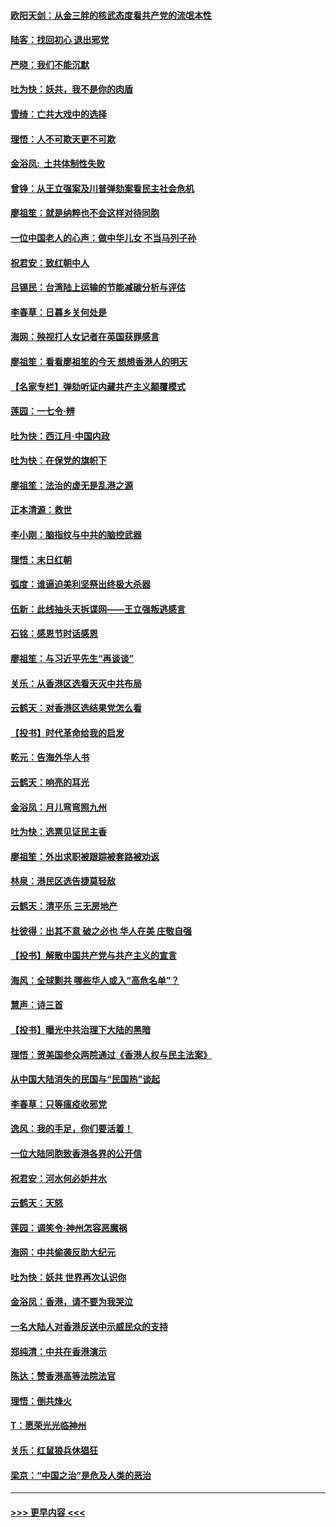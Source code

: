 #### [欧阳天剑：从金三胖的核武态度看共产党的流氓本性](../pages/nsc993/n11702238.md?t=12060811) 
#### [陆客：找回初心 退出邪党](../pages/nsc993/n11702213.md?t=12060811) 
#### [严晓：我们不能沉默](../pages/nsc993/n11702110.md?t=12060811) 
#### [吐为快：妖共，我不是你的肉盾](../pages/nsc993/n11701366.md?t=12060811) 
#### [雪绮：亡共大戏中的选择](../pages/nsc993/n11699922.md?t=12060811) 
#### [理悟：人不可欺天更不可欺](../pages/nsc993/n11699657.md?t=12060811) 
#### [金浴凤:  土共体制性失败](../pages/nsc993/n11699361.md?t=12060811) 
#### [曾铮：从王立强案及川普弹劾案看民主社会危机](../pages/nsc993/n11699318.md?t=12060811) 
#### [廖祖笙：就是纳粹也不会这样对待同胞](../pages/nsc993/n11697658.md?t=12060811) 
#### [一位中国老人的心声：做中华儿女 不当马列子孙](../pages/nsc993/n11697525.md?t=12060811) 
#### [祝君安：致红朝中人](../pages/nsc993/n11697518.md?t=12060811) 
#### [吕锡民：台湾陆上运输的节能减碳分析与评估](../pages/nsc993/n11694983.md?t=12060811) 
#### [李春草：日暮乡关何处是](../pages/nsc993/n11694805.md?t=12060811) 
#### [海网：殃视打人女记者在英国获罪感言](../pages/nsc993/n11693832.md?t=12060811) 
#### [廖祖笙：看看廖祖笙的今天 想想香港人的明天](../pages/nsc993/n11693707.md?t=12060811) 
#### [【名家专栏】弹劾听证内藏共产主义颠覆模式](../pages/nsc993/n11693563.md?t=12060811) 
#### [莲园：一七令‧辨](../pages/nsc993/n11692558.md?t=12060811) 
#### [吐为快：西江月·中国内政](../pages/nsc993/n11692071.md?t=12060811) 
#### [吐为快：在保党的旗帜下](../pages/nsc993/n11691188.md?t=12060811) 
#### [廖祖笙：法治的虚无是乱港之源](../pages/nsc993/n11690605.md?t=12060811) 
#### [正本清源：救世](../pages/nsc993/n11689134.md?t=12060811) 
#### [李小刚：脑指纹与中共的脑控武器](../pages/nsc993/n11688900.md?t=12060811) 
#### [理悟：末日红朝](../pages/nsc993/n11688829.md?t=12060811) 
#### [弧度：谁逼迫美利坚祭出终极大杀器](../pages/nsc993/n11688735.md?t=12060811) 
#### [伍新：此线抽头天拆谍网——王立强叛逃感言](../pages/nsc993/n11687981.md?t=12060811) 
#### [石铭：感恩节时话感恩](../pages/nsc993/n11687568.md?t=12060811) 
#### [廖祖笙：与习近平先生“再谈谈”](../pages/nsc993/n11687005.md?t=12060811) 
#### [关乐：从香港区选看天灭中共布局](../pages/nsc993/n11686647.md?t=12060811) 
#### [云鹤天：对香港区选结果党怎么看](../pages/nsc993/n11686216.md?t=12060811) 
#### [【投书】时代革命给我的启发](../pages/nsc993/n11684287.md?t=12060811) 
#### [乾元：告海外华人书](../pages/nsc993/n11684044.md?t=12060811) 
#### [云鹤天：响亮的耳光](../pages/nsc993/n11684254.md?t=12060811) 
#### [金浴凤：月儿弯弯照九州](../pages/nsc993/n11684231.md?t=12060811) 
#### [吐为快：选票见证民主香](../pages/nsc993/n11684206.md?t=12060811) 
#### [廖祖笙：外出求职被跟踪被套路被劝返](../pages/nsc993/n11683874.md?t=12060811) 
#### [林泉：港民区选告捷莫轻敌](../pages/nsc993/n11683930.md?t=12060811) 
#### [云鹤天：清平乐 三无房地产](../pages/nsc993/n11681521.md?t=12060811) 
#### [杜彼得：出其不意 破之必也 华人在美 庄敬自强](../pages/nsc993/n11679554.md?t=12060811) 
#### [【投书】解散中国共产党与共产主义的宣言](../pages/nsc993/n11679177.md?t=12060811) 
#### [海风：全球剿共 哪些华人或入“高危名单”？](../pages/nsc993/n11678617.md?t=12060811) 
#### [慧声：诗三首](../pages/nsc993/n11678848.md?t=12060811) 
#### [【投书】曝光中共治理下大陆的黑暗](../pages/nsc993/n11678674.md?t=12060811) 
#### [理悟：贺美国参众两院通过《香港人权与民主法案》](../pages/nsc993/n11678104.md?t=12060811) 
#### [从中国大陆消失的民国与“民国热”谈起](../pages/nsc993/n11678075.md?t=12060811) 
#### [李春草：只等瘟疫收邪党](../pages/nsc993/n11677308.md?t=12060811) 
#### [逸风：我的手足，你们要活着！](../pages/nsc993/n11676352.md?t=12060811) 
#### [一位大陆同胞致香港各界的公开信](../pages/nsc993/n11675761.md?t=12060811) 
#### [祝君安：河水何必妒井水](../pages/nsc993/n11675746.md?t=12060811) 
#### [云鹤天：天怒](../pages/nsc993/n11675718.md?t=12060811) 
#### [莲园：调笑令‧神州怎容恶魔祸](../pages/nsc993/n11675648.md?t=12060811) 
#### [海网：中共偷袭反助大纪元](../pages/nsc993/n11673515.md?t=12060811) 
#### [吐为快：妖共 世界再次认识你](../pages/nsc993/n11673506.md?t=12060811) 
#### [金浴凤：香港，请不要为我哭泣](../pages/nsc993/n11673248.md?t=12060811) 
#### [一名大陆人对香港反送中示威民众的支持](../pages/nsc993/n11672615.md?t=12060811) 
#### [郑纯清：中共在香港演示](../pages/nsc993/n11670539.md?t=12060811) 
#### [陈达：赞香港高等法院法官](../pages/nsc993/n11669542.md?t=12060811) 
#### [理悟：倒共烽火](../pages/nsc993/n11668844.md?t=12060811) 
#### [T：愿荣光光临神州](../pages/nsc993/n11668421.md?t=12060811) 
#### [关乐：红鼠狼兵休猖狂](../pages/nsc993/n11668378.md?t=12060811) 
#### [梁京：“中国之治”是危及人类的恶治](../pages/nsc993/n11668328.md?t=12060811) 

----
#### [ >>> 更早内容 <<< ](../indexes/nsc993-earlier.md)
